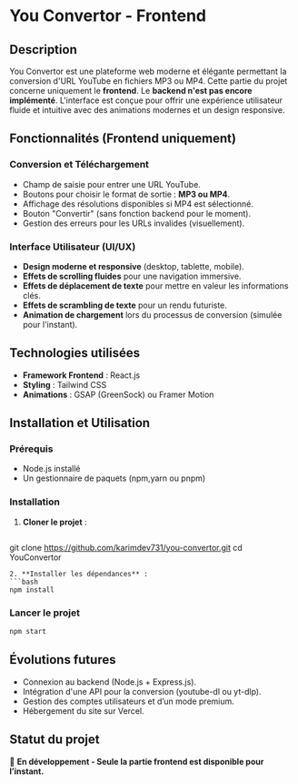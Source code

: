 # You Convertor - Frontend

## Description
You Convertor est une plateforme web moderne et élégante permettant la conversion d'URL YouTube en fichiers MP3 ou MP4. Cette partie du projet concerne uniquement le **frontend**. Le **backend n'est pas encore implémenté**. L'interface est conçue pour offrir une expérience utilisateur fluide et intuitive avec des animations modernes et un design responsive.

## Fonctionnalités (Frontend uniquement)
### Conversion et Téléchargement
- Champ de saisie pour entrer une URL YouTube.
- Boutons pour choisir le format de sortie : **MP3 ou MP4**.
- Affichage des résolutions disponibles si MP4 est sélectionné.
- Bouton "Convertir" (sans fonction backend pour le moment).
- Gestion des erreurs pour les URLs invalides (visuellement).

### Interface Utilisateur (UI/UX)
- **Design moderne et responsive** (desktop, tablette, mobile).
- **Effets de scrolling fluides** pour une navigation immersive.
- **Effets de déplacement de texte** pour mettre en valeur les informations clés.
- **Effets de scrambling de texte** pour un rendu futuriste.
- **Animation de chargement** lors du processus de conversion (simulée pour l'instant).

## Technologies utilisées
- **Framework Frontend** : React.js
- **Styling** : Tailwind CSS
- **Animations** : GSAP (GreenSock) ou Framer Motion

## Installation et Utilisation
### Prérequis
- Node.js installé
- Un gestionnaire de paquets (npm,yarn ou pnpm)

### Installation
1. **Cloner le projet** :
   ```bash
  git clone https://github.com/karimdev731/you-convertor.git
   cd YouConvertor
   ```
2. **Installer les dépendances** :
   ```bash
   npm install
   ```

### Lancer le projet
```bash
npm start
```

## Évolutions futures
- Connexion au backend (Node.js + Express.js).
- Intégration d'une API pour la conversion (youtube-dl ou yt-dlp).
- Gestion des comptes utilisateurs et d’un mode premium.
- Hébergement du site sur Vercel.

## Statut du projet
🚧 **En développement - Seule la partie frontend est disponible pour l’instant.**

